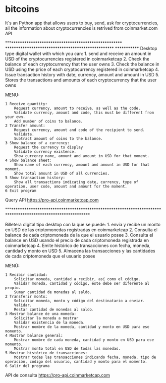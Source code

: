 # bitcoins
It´s an Python app that allows users to buy, send, ask for cryptocurrencies, all the information about cryptocurrencies is retrived from coinmarket.com API

"""*************************************************** ************************************************** ***********
Desktop type digital wallet with which you can:
    1. send and receive an amount in USD of the cryptocurrencies registered in coinmarketcap
    2. Check the balance of each cryptocurrency that the user owns
    3. Check the balance in USD using the price of each cryptocurrency registered in coinmarketcap
    4. Issue transaction history with date, currency, amount and amount in USD
    5. Stores the transactions and amounts of each cryptocurrency that the user owns

MENU:

    1 Receive quantity:
        Request currency, amount to receive, as well as the code.
        Validate currency, amount and code, this must be different from your own.
        Add number of coins to balance.
    2 Transfer amount:
        Request currency, amount and code of the recipient to send.
        Validate.
        Subtract amount of coins to the balance.
    3 Show balance of a currency:
        Request the currency to display
        Validate currency existence.
        Show currency name, amount and amount in USD for that moment.
    4 Show balance sheet:
        Show name of each currency, amount and amount in USD for that moment.
        Show total amount in USD of all currencies.
    5 Show transaction history:
        Show all transactions indicating date, currency, type of operation, user code, amount and amount for the moment.
    6 Exit program

Query API https://pro-api.coinmarketcap.com

"""************************************************************************************************************


Billetera digital tipo desktop con la que se puede: 
    1. envía y recibe un monto en USD de las criptomonedas registradas en coinmarketcap
    2. Consulta el balance de cada criptomoneda de la que el usuario posee
    3. Consulta el balance en USD usando el precio de cada criptomoneda registrada en coinmarketcap
    4. Emite histórico de transacciones con fecha, moneda, cantidad y monto en USD
    5. Almacena las transacciones y las cantidades de cada criptomoneda que el usuario posee

MENÚ:

    1 Recibir cantidad:
        Solicitar moneda, cantidad a recibir, así como el código.
        Validar moneda, cantidad y código, éste debe ser diferente al propio.
        Sumar cantidad de monedas al saldo.
    2 Transferir monto:
        Solicitar moneda, monto y código del destinatario a enviar.
        Validar.
        Restar cantidad de monedas al saldo.
    3 Mostrar balance de una moneda:
        Solicitar la moneda a mostrar
        Validar existencia de la moneda.
        Mostrar nombre de la moneda, cantidad y monto en USD para ese momento.
    4 Mostrar balance general:
        Mostrar nombre de cada moneda, cantidad y monto en USD para ese momento.
        Mostrar monto total en USD de todas las monedas.
    5 Mostrar histórico de transacciones:
        Mostrar todas las transacciones indicando fecha, moneda, tipo de operación, código del usuario, cantidad y monto para el momento.
    6 Salir del programa

API de consulta https://pro-api.coinmarketcap.com
